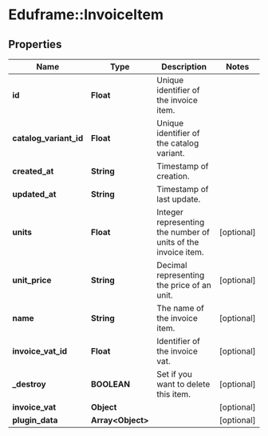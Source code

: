 # Eduframe::InvoiceItem

## Properties
Name | Type | Description | Notes
------------ | ------------- | ------------- | -------------
**id** | **Float** | Unique identifier of the invoice item. | 
**catalog_variant_id** | **Float** | Unique identifier of the catalog variant. | 
**created_at** | **String** | Timestamp of creation. | 
**updated_at** | **String** | Timestamp of last update. | 
**units** | **Float** | Integer representing the number of units of the invoice item. | [optional] 
**unit_price** | **String** | Decimal representing the price of an unit. | [optional] 
**name** | **String** | The name of the invoice item. | [optional] 
**invoice_vat_id** | **Float** | Identifier of the invoice vat. | [optional] 
**_destroy** | **BOOLEAN** | Set if you want to delete this item. | [optional] 
**invoice_vat** | **Object** |  | [optional] 
**plugin_data** | **Array&lt;Object&gt;** |  | [optional] 


